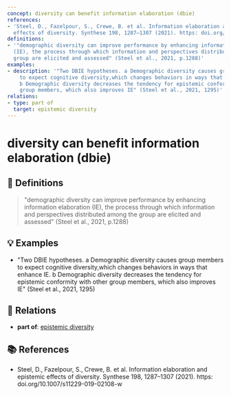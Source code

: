```yaml
---
concept: diversity can benefit information elaboration (dbie)
references:
- 'Steel, D., Fazelpour, S., Crewe, B. et al. Information elaboration and epistemic
  effects of diversity. Synthese 198, 1287–1307 (2021). https: doi.org/10.1007/s11229-019-02108-w'
definitions:
- '"demographic diversity can improve performance by enhancing information elaboration
  (IE), the process through which information and perspectives distributed among the
  group are elicited and assessed" (Steel et al., 2021, p.1288)'
examples:
- description: '"Two DBIE hypotheses. a Demographic diversity causes group members
    to expect cognitive diversity,which changes behaviors in ways that enhance IE.
    b Demographic diversity decreases the tendency for epistemic conformity with other
    group members, which also improves IE" (Steel et al., 2021, 1295)'
relations:
- type: part of
  target: epistemic diversity
---
```


# diversity can benefit information elaboration (dbie)

## 📖 Definitions

> "demographic diversity can improve performance by enhancing information elaboration (IE), the process through which information and perspectives distributed among the group are elicited and assessed" (Steel et al., 2021, p.1288)

## 💡 Examples

- "Two DBIE hypotheses. a Demographic diversity causes group members to expect cognitive diversity,which changes behaviors in ways that enhance IE. b Demographic diversity decreases the tendency for epistemic conformity with other group members, which also improves IE" (Steel et al., 2021, 1295)

## 🔗 Relations

- **part of**: [epistemic diversity](./epistemic-diversity.md)

## 📚 References

- Steel, D., Fazelpour, S., Crewe, B. et al. Information elaboration and epistemic effects of diversity. Synthese 198, 1287–1307 (2021). https: doi.org/10.1007/s11229-019-02108-w
